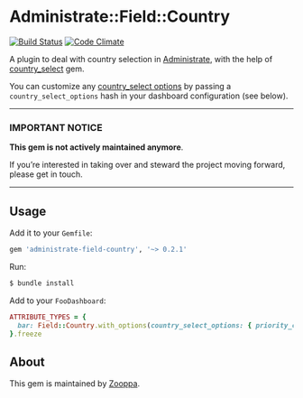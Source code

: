 # Administrate::Field::Country

[![Build Status](https://travis-ci.com/zooppa/administrate-field-country.svg?branch=master)](https://travis-ci.com/zooppa/administrate-field-country)
[![Code Climate](https://codeclimate.com/github/zooppa/administrate-field-country/badges/gpa.svg)](https://codeclimate.com/github/zooppa/administrate-field-country)

A plugin to deal with country selection in [Administrate], with the help of [country_select] gem.

You can customize any [country_select options] by passing a `country_select_options` hash in your dashboard configuration (see below).

---

### IMPORTANT NOTICE

**This gem is not actively maintained anymore**.

If you’re interested in taking over and steward the project moving forward, please get in touch.

---

## Usage

Add it to your `Gemfile`:

```ruby
gem 'administrate-field-country', '~> 0.2.1'
```

Run:

```bash
$ bundle install
```

Add to your `FooDashboard`:

```ruby
ATTRIBUTE_TYPES = {
  bar: Field::Country.with_options(country_select_options: { priority_countries: %w[US IT GB], include_blank: true })
}.freeze
```

## About

This gem is maintained by [Zooppa].

[administrate]: https://github.com/thoughtbot/administrate
[country_select]: https://github.com/stefanpenner/country_select
[country_select options]: https://github.com/stefanpenner/country_select#usage
[zooppa]: https://github.com/zooppa

